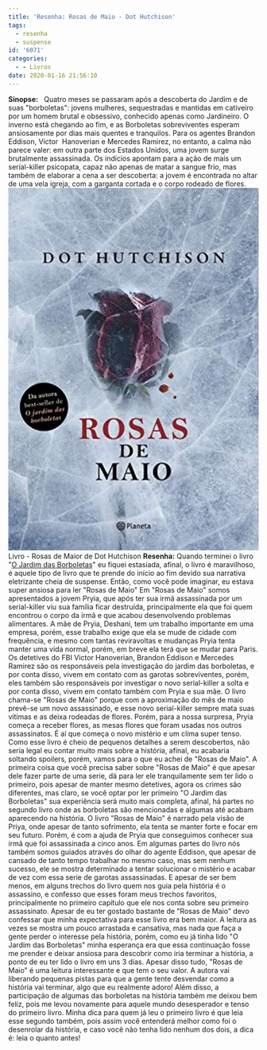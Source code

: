 ```yaml
---
title: 'Resenha: Rosas de Maio - Dot Hutchison'
tags:
  - resenha
  - suspense
id: '6071'
categories:
  - - Livros
date: 2020-01-16 21:56:10
---
```


**Sinopse:**   Quatro meses se passaram após a descoberta do Jardim e de suas "borboletas": jovens mulheres, sequestradas e mantidas em cativeiro por um homem brutal e obsessivo, conhecido apenas como Jardineiro. O inverno está chegando ao fim, e as Borboletas sobreviventes esperam ansiosamente por dias mais quentes e tranquilos. Para os agentes Brandon Eddison, Victor  Hanoverian e Mercedes Ramirez, no entanto, a calma não parece valer: em outra parte dos Estados Unidos, uma jovem surge brutalmente assassinada. Os indícios apontam para a ação de mais um serial-killer psicopata, capaz não apenas de matar a sangue frio, mas também de elaborar a cena a ser descoberta: a jovem é encontrada no altar de uma vela igreja, com a garganta cortada e o corpo rodeado de flores. ![livro - rosas de maio](/images/2020/01/rosas-de-maio.jpg "livro - rosas de maio") Livro - Rosas de Maior de Dot Hutchison **Resenha:** Quando terminei o livro "[O Jardim das Borboletas](http://natalia.blog.br/resenha-o-jardim-das-borboletas/)" eu fiquei estasiada, afinal, o livro é maravilhoso, é aquele tipo de livro que te prende do início ao fim devido sua narrativa eletrizante cheia de suspense. Então, como você pode imaginar, eu estava super ansiosa para ler "Rosas de Maio" Em "Rosas de Maio" somos apresentados a jovem Pryia, que após ter sua irmã assassinada por um serial-killer viu sua família ficar destruída, principalmente ela que foi quem encontrou o corpo da irmã e que acabou desenvolvendo problemas alimentares. A mãe de Pryia, Deshani, tem um trabalho importante em uma empresa, porém, esse trabalho exige que ela se mude de cidade com frequência, e mesmo com tantas reviravoltas e mudanças Pryia tenta manter uma vida normal, porém, em breve ela terá que se mudar para Paris. Os detetives do FBI Victor Hanoverian, Brandon Eddison e Mercedes Ramirez são os responsáveis pela investigação do jardim das borboletas, e por conta disso, vivem em contato com as garotas sobreviventes, porém, eles também são responsáveis por investigar o novo serial-killer a solta e por conta disso, vivem em contato também com Pryia e sua mãe. O livro chama-se "Rosas de Maio" porque com a aproximação do mês de maio prevê-se um novo assassinado, e esse novo serial-killer sempre mata suas vítimas e as deixa rodeadas de flores. Porém, para a nossa surpresa, Pryia começa a receber flores, as mesas flores que foram usadas nos outros assassinatos. É aí que começa o novo mistério e um clima super tenso. Como esse livro é cheio de pequenos detalhes a serem descobertos, não seria legal eu contar muito mais sobre a história, afinal, eu acabaria soltando spoilers, porém, vamos para o que eu achei de "Rosas de Maio". A primeira coisa que você precisa saber sobre "Rosas de Maio" é que apesar dele fazer parte de uma serie, dá para ler ele tranquilamente sem ter lido o primeiro, pois apesar de manter mesmo detetives, agora os crimes são diferentes, mas claro, se você optar por ler primeiro "O Jardim das Borboletas" sua experiência será muito mais completa, afinal, há partes no segundo livro onde as borboletas são mencionadas e algumas até acabam aparecendo na história. O livro "Rosas de Maio" é narrado pela visão de Priya, onde apesar de tanto sofrimento, ela tenta se manter forte e focar em seu futuro. Porém, é com a ajuda de Pryia que conseguimos conhecer sua irmã que foi assassinada a cinco anos. Em algumas partes do livro nós também somos guiados através do olhar do agente Eddison, que apesar de cansado de tanto tempo trabalhar no mesmo caso, mas sem nenhum sucesso, ele se mostra determinado a tentar solucionar o mistério e acabar de vez com essa serie de garotas assassinadas. E apesar de ser bem menos, em alguns trechos do livro quem nos guia pela história é o assassino, e confesso que esses foram meus trechos favoritos, principalmente no primeiro capítulo que ele nos conta sobre seu primeiro assassinato. Apesar de eu ter gostado bastante de "Rosas de Maio" devo confessar que minha expectativa para esse livro era bem maior. A leitura as vezes se mostra um pouco arrastada e cansativa, mas nada que faça a gente perder o interesse pela história, porém, como eu já tinha lido "O Jardim das Borboletas" minha esperança era que essa continuação fosse me prender e deixar ansiosa para descobrir como iria terminar a história, a ponto de eu ter lido o livro em uns 3 dias. Apesar disso tudo, "Rosas de Maio" é uma leitura interessante e que tem o seu valor. A autora vai liberando pequenas pistas para que a gente tente desvendar como a história vai terminar, algo que eu realmente adoro! Além disso, a participação de algumas das borboletas na história também me deixou bem feliz, pois me levou novamente para aquele mundo desesperador e tenso do primeiro livro. Minha dica para quem já leu o primeiro livro é que leia esse segundo também, pois assim você entenderá melhor como foi o desenrolar da história, e caso você não tenha lido nenhum dos dois, a dica é: leia o quanto antes!
